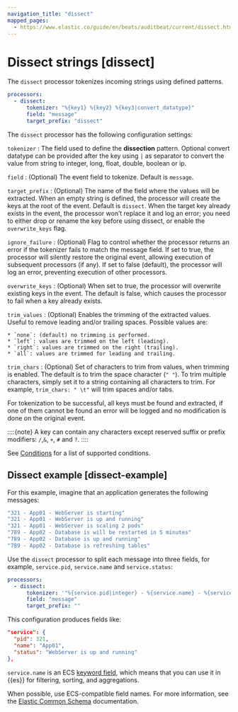 ```yaml
---
navigation_title: "dissect"
mapped_pages:
  - https://www.elastic.co/guide/en/beats/auditbeat/current/dissect.html
---
```


# Dissect strings [dissect]


The `dissect` processor tokenizes incoming strings using defined patterns.

```yaml
processors:
  - dissect:
      tokenizer: "%{key1} %{key2} %{key3|convert_datatype}"
      field: "message"
      target_prefix: "dissect"
```

The `dissect` processor has the following configuration settings:

`tokenizer`
:   The field used to define the **dissection** pattern. Optional convert datatype can be provided after the key using `|` as separator to convert the value from string to integer, long, float, double, boolean or ip.

`field`
:   (Optional) The event field to tokenize. Default is `message`.

`target_prefix`
:   (Optional) The name of the field where the values will be extracted. When an empty string is defined, the processor will create the keys at the root of the event. Default is `dissect`. When the target key already exists in the event, the processor won’t replace it and log an error; you need to either drop or rename the key before using dissect, or enable the `overwrite_keys` flag.

`ignore_failure`
:   (Optional) Flag to control whether the processor returns an error if the tokenizer fails to match the message field. If set to true, the processor will silently restore the original event, allowing execution of subsequent processors (if any). If set to false (default), the processor will log an error, preventing execution of other processors.

`overwrite_keys`
:   (Optional) When set to true, the processor will overwrite existing keys in the event. The default is false, which causes the processor to fail when a key already exists.

`trim_values`
:   (Optional) Enables the trimming of the extracted values. Useful to remove leading and/or trailing spaces. Possible values are:

    * `none`: (default) no trimming is performed.
    * `left`: values are trimmed on the left (leading).
    * `right`: values are trimmed on the right (trailing).
    * `all`: values are trimmed for leading and trailing.


`trim_chars`
:   (Optional) Set of characters to trim from values, when trimming is enabled. The default is to trim the space character (`" "`). To trim multiple characters, simply set it to a string containing all characters to trim. For example, `trim_chars: " \t"` will trim spaces and/or tabs.

For tokenization to be successful, all keys must be found and extracted, if one of them cannot be found an error will be logged and no modification is done on the original event.

::::{note}
A key can contain any characters except reserved suffix or prefix modifiers:  `/`,`&`, `+`, `#` and `?`.
::::


See [Conditions](/reference/auditbeat/defining-processors.md#conditions) for a list of supported conditions.

## Dissect example [dissect-example]

For this example, imagine that an application generates the following messages:

```sh
"321 - App01 - WebServer is starting"
"321 - App01 - WebServer is up and running"
"321 - App01 - WebServer is scaling 2 pods"
"789 - App02 - Database is will be restarted in 5 minutes"
"789 - App02 - Database is up and running"
"789 - App02 - Database is refreshing tables"
```

Use the `dissect` processor to split each message into three fields, for example, `service.pid`, `service.name` and `service.status`:

```yaml
processors:
  - dissect:
      tokenizer: '"%{service.pid|integer} - %{service.name} - %{service.status}"'
      field: "message"
      target_prefix: ""
```

This configuration produces fields like:

```json
"service": {
  "pid": 321,
  "name": "App01",
  "status": "WebServer is up and running"
},
```

`service.name` is an ECS [keyword field](elasticsearch://docs/reference/elasticsearch/mapping-reference/keyword.md), which means that you can use it in {{es}} for filtering, sorting, and aggregations.

When possible, use ECS-compatible field names. For more information, see the [Elastic Common Schema](ecs://docs/reference/index.md) documentation.


